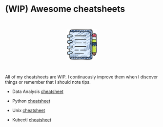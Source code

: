 # (WIP) Awesome cheatsheets

</br>
<p align="center">
<img src="/img/notes.png" width=100 >
</p>
</br>

All of my cheatsheets are WIP. I continuously improve them when I discover things or remember that I should note tips.

- Data Analysis [cheatsheet](data_analysis.md)

- Python [cheatsheet](python.md)

- Unix [cheatsheet](unix_tricks.md)

- Kubectl [cheatsheet](kubectl_newbie.md)

